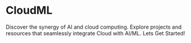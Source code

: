 # CloudML
Discover the synergy of AI and cloud computing. Explore projects and resources that seamlessly integrate Cloud with AI/ML. Lets Get Started!

